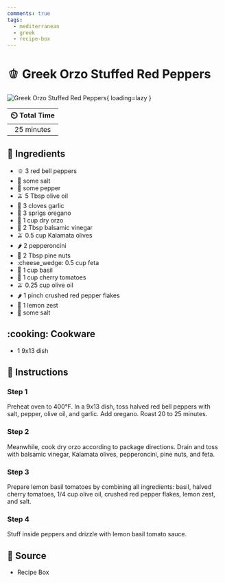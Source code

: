 ```yaml
---
comments: true
tags:
  - mediterranean
  - greek
  - recipe-box
---
```

# :bell_pepper: Greek Orzo Stuffed Red Peppers

![Greek Orzo Stuffed Red Peppers](../assets/images/greek-orzo-stuffed-red-peppers.jpg){ loading=lazy }

| :timer_clock: Total Time |
|:-----------------------: |
| 25 minutes |

## :salt: Ingredients

- :bell_pepper: 3 red bell peppers
- :salt: some salt
- :salt: some pepper
- :olive: 5 Tbsp olive oil
- :garlic: 3 cloves garlic
- :herb: 3 sprigs oregano
- :spaghetti: 1 cup dry orzo
- :sake: 2 Tbsp balsamic vinegar
- :olive: 0.5 cup Kalamata olives
- :hot_pepper: 2 pepperoncini
- :chestnut: 2 Tbsp pine nuts
- :cheese_wedge: 0.5 cup feta
- :herb: 1 cup basil
- :tomato: 1 cup cherry tomatoes
- :olive: 0.25 cup olive oil
- :hot_pepper: 1 pinch crushed red pepper flakes
- :lemon: 1 lemon zest
- :salt: some salt

## :cooking: Cookware

- 1 9x13 dish

## :pencil: Instructions

### Step 1

Preheat oven to 400°F. In a 9x13 dish, toss halved red bell peppers with salt, pepper, olive oil, and garlic. Add
oregano. Roast 20 to 25 minutes.

### Step 2

Meanwhile, cook dry orzo according to package directions. Drain and toss with balsamic vinegar, Kalamata olives,
pepperoncini, pine nuts, and feta.

### Step 3

Prepare lemon basil tomatoes by combining all ingredients: basil, halved cherry tomatoes, 1/4 cup olive oil, crushed red
pepper flakes, lemon zest, and salt.

### Step 4

Stuff inside peppers and drizzle with lemon basil tomato sauce.

## :link: Source

- Recipe Box
